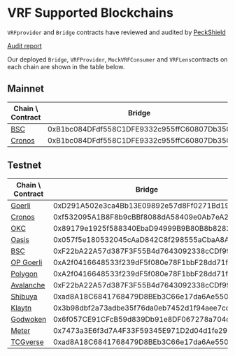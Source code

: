 # VRF Supported Blockchains

`VRFprovider` and `Bridge` contracts have reviewed and audited by [PeckShield](https://peckshield.com/)

[Audit report](https://github.com/bandprotocol/vrf-and-bridge-contracts/blob/master/audit/PeckShield-Audit-Report-Band-VRF-Bridge-v1.0.pdf)

Our deployed `Bridge`, `VRFProvider`, `MockVRFConsumer` and `VRFLens`contracts on each chain are shown in the table below.

## Mainnet

| Chain \ Contract                 | Bridge                                     | VRFProvider                                | VRFLens                                    |
| -------------------------------- | ------------------------------------------ | ------------------------------------------ | ------------------------------------------ |
| [BSC](https://bscscan.com/)      | 0xB1bc084DFdf558C1DFE9332c955ffC60807Db350 | 0xaEC7D640E4F1970615e685286202486c26b7Bcb3 | 0x0753D058ae5D8A1297F09381B8Fe903fc5Da3D2f |
| [Cronos](https://cronoscan.com/) | 0xB1bc084DFdf558C1DFE9332c955ffC60807Db350 | 0xaEC7D640E4F1970615e685286202486c26b7Bcb3 | 0x0cc0Ead2A44f179ef3C560A6b1d804D0e2239212 |

## Testnet

| Chain \ Contract                                     | Bridge                                     | VRFProvider                                | MockVRFConsumer                            | VRFLens                                    |
| ---------------------------------------------------- | ------------------------------------------ | ------------------------------------------ | ------------------------------------------ | ------------------------------------------ |
| [Goerli](https://goerli.etherscan.io)                | 0xD291A502e3ca4Bb13E09892e57d8Ff0271Bd198A | 0xBCA1F17f6c01FA81f214F0e11e76e85C2261188c | 0x6aFCBD05f4718B994a290cfF03547DDFFcd74E08 | 0x1Bd28e8b372F7ccF30cD3bCFfc68c5389d081e8F |
| [Cronos](https://testnet.cronoscan.com)              | 0xf532095A1B8F8b9cBBf8088dA58409e0Ab7eA2f8 | 0x4BB1773b0e784cFEc78C152b1F78c4B5Dcb9D12A | 0x6aFCBD05f4718B994a290cfF03547DDFFcd74E08 | 0x316fAFbf63Db4946Bb4BB0EBa4A24B19B002873B |
| [OKC](https://www.oklink.com/en/okc-test)            | 0x89179e1925f588340EbaD94999B9B80B8b828260 | 0xb9EB7Dc3E79Dc98E78ecd067064D77a2cB67401e | 0xbf59aA508bABFA3B112553E05b45dcdB21997891 | 0xb5FEc13F41088Da6d04BC03bAf19cA4547ddA8f0 |
| [Oasis](https://testnet.explorer.emerald.oasis.dev)  | 0x057f5e180532045cAaD842C8f298555aCbaA8ADf | 0x6c51E9a7680244F7ed20aeE24E7055D28DA91969 | 0x74865F64aCaF86cD8dfa0c185bE177085106C91a | 0x7ab59Df89803B1dB14813D5D8ef91cab4a0AA894 |
| [BSC](https://testnet.bscscan.com)                   | 0xF22bA22A57d387F3F55B4d7643092338cCDf99D5 | 0x72d1dFBb367326DFCd919B9E52755AB3687126B4 | 0x7f38DF2403c0E767662B5ABB09e4c86A8FDD1869 | 0x3C79bc00b7238Fa4eEF7372E4AB8bD802B8337b0 |
| [OP Goerli](https://goerli-optimism.etherscan.io)    | 0xA2f0416648533f239dF5f080e78F1bbF28dd71f1 | 0xABde7B7A97D532E01bf988d39Ce1638A56c9b2b0 | 0xE2f7Cf77DF70af8e92FF69B8Ffc92585C307a358 | 0x14919325f2d97a05d146b7b4c9374b265e722f00 |
| [Polygon](https://mumbai.polygonscan.com)            | 0xA2f0416648533f239dF5f080e78F1bbF28dd71f1 | 0x1Fe0730b68263e6aDc6552861a5f3F31272b085f | 0xFb4d5252ca8FAFaE3Fe8718a9eE8bcF72266589F | 0x0b590C537608d121F8e46c2b366f5d22EC942c0f |
| [Avalanche](https://testnet.snowtrace.io)            | 0xF22bA22A57d387F3F55B4d7643092338cCDf99D5 | 0x16665448a08f68D82215CCFdceF88A9ba1589Ae7 | 0xE2f7Cf77DF70af8e92FF69B8Ffc92585C307a358 | 0xABde7B7A97D532E01bf988d39Ce1638A56c9b2b0 |
| [Shibuya](https://blockscout.com/shibuya)            | 0xad8A18C6841768479D8BEb3C66e17da6Ae550E6f | 0x14919325f2d97a05d146b7b4c9374b265e722f00 | 0x6e876b4Ed458af275Eb049a3f89BF0909618d154 | 0x04A1e422614A952989B2612989192E5d9CfB7F27 |
| [Klaytn](https://baobab.scope.klaytn.com/)           | 0x3b98dbf2a73adbe35f76da0eb7452d1f94aee7cd | 0xf1f3554b6f46d8f172c89836fbed1ea8551eabad | 0xfe14D69FCb6A5CA87f60a8538A3401730f3920eB | 0x6e876b4ed458af275eb049a3f89bf0909618d154 |
| [Godwoken](https://gw-explorer.nervosdao.community/) | 0x6f057CE91CFcB59d839Db91e8DF067278a704cb8 | 0xF1F3554b6f46D8f172c89836FBeD1ea8551eabad | 0xE2f7Cf77DF70af8e92FF69B8Ffc92585C307a358 | 0x3ffBc08b878D489fec0c80fa65C9B3933B361764 |
| [Meter](https://scan-warringstakes.meter.io/)        | 0x7473a3E6f3d7A4F33F59345E971D2d04d1fe299F | 0x1cF350DA842D4816c2978691D93e4670EEd7e10D | 0xc67742F1C028C15Cd3Fa585f7C790aE95815BB03 | 0x078c327F9e0F157492983EAe00bda730134F9d66 |
| [TCGverse](http://20.78.2.231:4000)                  | 0xad8A18C6841768479D8BEb3C66e17da6Ae550E6f | 0xF22bA22A57d387F3F55B4d7643092338cCDf99D5 | 0xD291A502e3ca4Bb13E09892e57d8Ff0271Bd198A | 0x3B98dBF2a73aDbe35F76dA0eb7452D1f94aEE7CD |
